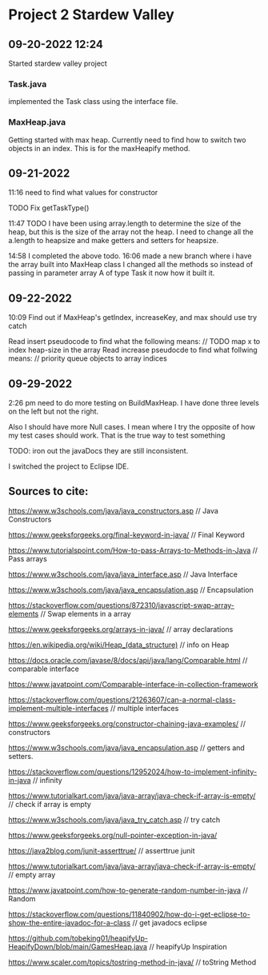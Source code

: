 # Project 2 Stardew Valley
## 09-20-2022 12:24
Started stardew valley project
### Task.java
implemented the Task class using the interface file.

### MaxHeap.java
Getting started with max heap.
Currently need to find how to switch two objects in an index. 
This is for the maxHeapify method.

## 09-21-2022
11:16
need to find what values for constructor

TODO Fix getTaskType()

11:47
TODO I have been using array.length to determine the size
of the heap, but this is the size of the array not the heap.
I need to change all the a.length to heapsize
and make getters and setters for heapsize.

14:58
I completed the above todo.
16:06
made a new branch where i have the array built into MaxHeap class
I changed all the methods so instead of passing in parameter array A
of type Task it now how it built it.

## 09-22-2022
10:09
Find out if MaxHeap's getIndex, increaseKey, and max should use try catch
         
Read insert pseudocode to find what the following means:
    // TODO map x to index heap-size in the array
Read increase pseudocde to find what follwing means:
    // priority queue objects to array indices

## 09-29-2022
2:26 pm
need to do more testing on BuildMaxHeap. I have done three levels on the left
but not the right.

Also I should have more Null cases. I mean where I try the opposite
of how my test cases should work. That is the true way to test something

TODO: iron out the javaDocs they are still inconsistent.

I switched the project to Eclipse IDE. 

## Sources to cite:
https://www.w3schools.com/java/java_constructors.asp // Java Constructors

https://www.geeksforgeeks.org/final-keyword-in-java/ // Final Keyword

https://www.tutorialspoint.com/How-to-pass-Arrays-to-Methods-in-Java // Pass arrays

https://www.w3schools.com/java/java_interface.asp // Java Interface

https://www.w3schools.com/java/java_encapsulation.asp // Encapsulation

https://stackoverflow.com/questions/872310/javascript-swap-array-elements // Swap elements in a array

https://www.geeksforgeeks.org/arrays-in-java/ // array declarations

https://en.wikipedia.org/wiki/Heap_(data_structure) // info on Heap

https://docs.oracle.com/javase/8/docs/api/java/lang/Comparable.html // comparable interface

https://www.javatpoint.com/Comparable-interface-in-collection-framework

https://stackoverflow.com/questions/21263607/can-a-normal-class-implement-multiple-interfaces // multiple interfaces

https://www.geeksforgeeks.org/constructor-chaining-java-examples/ // constructors

https://www.w3schools.com/java/java_encapsulation.asp // getters and setters.

https://stackoverflow.com/questions/12952024/how-to-implement-infinity-in-java // infinity

https://www.tutorialkart.com/java/java-array/java-check-if-array-is-empty/ // check if array is empty

https://www.w3schools.com/java/java_try_catch.asp // try catch

https://www.geeksforgeeks.org/null-pointer-exception-in-java/

https://java2blog.com/junit-asserttrue/ // asserttrue junit

https://www.tutorialkart.com/java/java-array/java-check-if-array-is-empty/ // empty array

https://www.javatpoint.com/how-to-generate-random-number-in-java // Random

https://stackoverflow.com/questions/11840902/how-do-i-get-eclipse-to-show-the-entire-javadoc-for-a-class // get javadocs eclipse

https://github.com/tobeking01/heapifyUp-HeapifyDown/blob/main/GamesHeap.java // heapifyUp Inspiration

https://www.scaler.com/topics/tostring-method-in-java/ // toString Method
